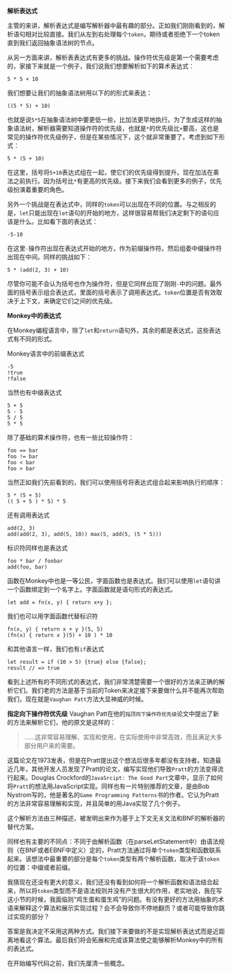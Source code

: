 **解析表达式**

主管的来讲，解析表达式是编写解析器中最有趣的部分。正如我们刚刚看到的，解析语句相对比较直接。我们从左到右处理每个`token`，期待或者拒绝下一个token直到我们返回抽象语法树的节点。

从另一方面来讲，解析表表达式有更多的挑战。操作符优先级是第一个需要考虑的，家接下来就是一个例子，我们说我们想要解析如下的算术表达式：
```
5 * 5 + 10
```
我们想要让我们的抽象语法树用以下的的形式来表达：
```
((5 * 5) + 10)
```
也就是说`5*5`在抽象语法树中要更低一些，比加法更早地执行。为了生成这样的抽象语法树，解析器需要知道操作符的优先级，也就是`*`的优先级比`+`要高，这也是常见的操作符优先级例子，但是在某些情况下，这个就非常重要了。考虑到如下形式：
```
5 * (5 + 10)
```
在这里，括号将`5+10`表达式组在一起，使它们的优先级得到提升。现在加法在乘法之前执行。因为括号比`*`有更高的优先级。接下来我们会看到更多的例子，优先级扮演着重要的角色。

另外一个挑战是在表达式中，同样的`token`可以出现在不同的位置。与之相反的是，`let`只能出现在`let`语句的开始的地方，这样很容易帮我们决定剩下的语句应该是什么。比如看下面的表达式：
```
-5-10
```
在这里`-`操作符出现在表达式开始的地方，作为前缀操作符。然后组委中缀操作符出现在中间。同样的挑战如下：
```
5 * (add(2, 3) + 10)
```
尽管你可能不会认为括号也作为操作符，但是它同样出现了刚刚`-`中的问题。最外面的括号表示组合表达式，里面的括号表示了调用表达式。`token`位置是否有效取决于上下文，来确定它们之间的优先级。

**Monkey中的表达式**

在Monkey编程语言中，除了`let`和`return`语句外，其余的都是表达式，这些表达式有不同的形式。

Monkey语言中的前缀表达式
```
-5
!true
!false
```
当然也有中缀表达式
```
5 + 5
5 - 5
5 / 5
5 * 5
```
除了基础的算术操作符，也有一些比较操作符：
```
foo == bar
foo != bar
foo < bar
foo > bar
```
当然正如我们先前看到的，我们可以使用括号将表达式组合起来影响执行的顺序：
```
5 * (5 + 5)
(( 5 + 5 ) * 5) * 5
```
还有调用表达式
```
add(2, 3)
add(add(2, 3), add(5, 10)) max(5, add(5, (5 * 5)))
```
标识符同样也是表达式
```
foo * bar / foobar
add(foo, bar)
```
函数在Monkey中也是一等公民，字面函数也是表达式。我们可以使用`let`语句讲一个函数绑定到一个名字上。字面函数就是语句形式的表达式。
```
let add = fn(x, y) { return x+y };
```
我们也可以用字面函数代替标识符
```
fn(x, y) { return x + y }(5, 5) 
(fn(x) { return x }(5) + 10 ) * 10
```
和其他语言一样，我们也有`if`表达式
```
let result = if (10 > 5) {true} else {false};
result // => true
```
看到上述所有的不同形式的表达式，我们非常清楚需要一个很好的方法来正确的解析它们。我们老的方法是基于当前的Token来决定接下来要做什么并不能再次帮助我们，现在就是`Vaughan Patt`方法大显神威的时候。

**指定向下操作符优先级**
Vaughan Patt在他的`指顶向下操作符优先级`论文中提出了新的方法来解析它们，他的原文是这样的：
> ……这非常容易理解、实现和使用，在实际使用中非常高效，而且满足大多部分用户来的需要。

这篇论文在1973发表，但是在Pratt提出这个想法后很多年都没有支持者。知道最近几年，其他开发人员发现了Pratt的论文，编写实现他们导致`Pratt`的方法变得流行起来。Douglas Crockford的`JavaSrcipt: The Good Part`文章中，显示了如何将`Pratt`的想法用JavaScript实现。同样也有一片特别推荐的文章，是由Bob Nystrom写的，他是著名的`Game Programming Patterns`书的作者。它认为Pratt的方法非常容易理解和实现，并且简单的用Java实现了几个例子。

这个解析方法由三种描述，被发明出来作为基于上下文无关文法和BNF的解析器的替代方案。

同样也有主要的不同点：不同于由解析函数（在parseLetStatement中）由语法规则（在BNF或者EBNF中定义）定的，Pratt方法通过将单个`token`类型和函数联系起来。该想法中最重要的部分是每个`token`类型有两个解析函数，取决于该`token`的位置：中缀或者前缀。

我猜现在还没有更大的意义，我们还没有看到如何将一个解析函数和语法结合起来，所以将`token`类型而不是语法规则并没有产生很大的作用，老实地说，我在写这小节的时候，我面临则“鸡生蛋和蛋生鸡”的问题。有没有更好的方法用抽象的术语来解释这个算法和展示实现过程？会不会导致你不停地翻页？或者可能导致你跳过实现的部分？

答案是我决定不采用这两种方式。我们接下来要做的不是实现解析表达式而是近距离地看这个算法。最后我们将会拓展和完成该算法使之能够解析Monkey中的所有的表达式。

在开始编写代码之前，我们先厘清一些概念。